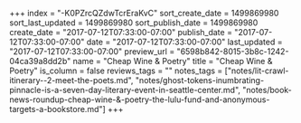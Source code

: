 +++
index = "-K0PZrcQZdwTcrEraKvC"
sort_create_date = 1499869980
sort_last_updated = 1499869980
sort_publish_date = 1499869980
create_date = "2017-07-12T07:33:00-07:00"
publish_date = "2017-07-12T07:33:00-07:00"
date = "2017-07-12T07:33:00-07:00"
last_updated = "2017-07-12T07:33:00-07:00"
preview_url = "6598b842-8015-3b8c-1242-04ca39a8dd2b"
name = "Cheap Wine &amp; Poetry"
title = "Cheap Wine &amp; Poetry"
is_column = false
reviews_tags = ""
notes_tags = ["notes/lit-crawl-itinerary--2-meet-the-poets.md", "notes/ghost-tokens-inumbrating-pinnacle-is-a-seven-day-literary-event-in-seattle-center.md", "notes/book-news-roundup-cheap-wine-&-poetry-the-lulu-fund-and-anonymous-targets-a-bookstore.md"]
+++


